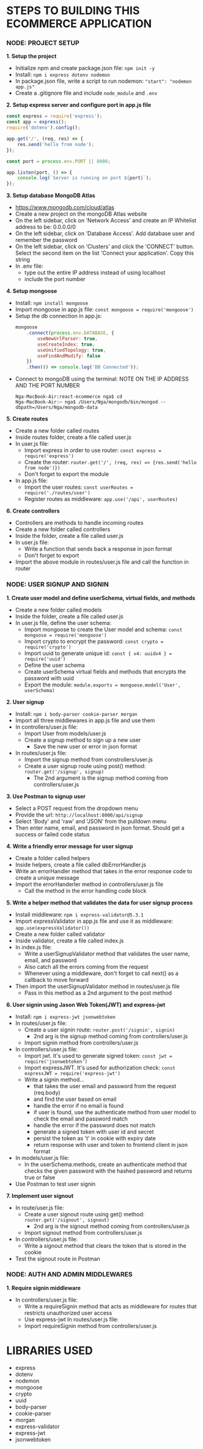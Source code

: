 # STEPS TO BUILDING THIS ECOMMERCE APPLICATION

### NODE: PROJECT SETUP
**1. Setup the project**
- Initialize npm and create package.json file: `npm init -y`
- Install: `npm i express dotenv nodemon`
- In package.json file, write a script to run nodemon: `"start": "nodemon app.js"`
- Create a .gitignore file and include `node_module` and `.env`

**2. Setup express server and configure port in app.js file**
```javascript
const express = require('express');
const app = express();
require('dotenv').config();

app.get('/', (req, res) => {
	res.send('hello from node');
});

const port = process.env.PORT || 8000;

app.listen(port, () => {
	console.log(`Server is running on port ${port}`);
});
```

**3. Setup database MongoDB Atlas**
- https://www.mongodb.com/cloud/atlas
- Create a new project on the mongoDB Atlas website
- On the left sidebar, click on 'Network Access' and create an IP Whitelist address to be: 0.0.0.0/0
- On the left sidebar, click on 'Database Access'. Add database user and remember the password
- On the left sidebar, click on 'Clusters' and click the 'CONNECT' button. Select the second item on the list 'Connect your application'. Copy this string
- In .env file: 
	- type out the entire IP address instead of using localhost
	- include the port number


**4. Setup mongoose**
- Install: `npm install mongoose`
- Import mongoose in app.js file: `const mongoose = require('mongoose')`
- Setup the db connection in app.js:
	```javascript
	mongoose
		.connect(process.env.DATABASE, {
			useNewUrlParser: true,
			useCreateIndex: true,
			useUnifiedTopology: true,
			useFindAndModify: false
		})
		.then(() => console.log('DB Connected'));
	``` 
- Connect to mongoDB using the terminal: NOTE ON THE IP ADDRESS AND THE PORT NUMBER
	```
	Nga-MacBook-Air:react-ecommerce nga$ cd
	Nga-MacBook-Air:~ nga$ /Users/Nga/mongodb/bin/mongod --dbpath=/Users/Nga/mongodb-data
	```

**5. Create routes**
- Create a new folder called routes
- Inside routes folder, create a file called user.js
- In user.js file:
	- Import express in order to use router: `const express = require('express')`
	- Create the router: `router.get('/', (req, res) => {res.send('hello from node')})`
	- Don't forget to export the module
- In app.js file:
	- Import the user routes: `const userRoutes = require('./routes/user')`
	- Register routes as middleware: `app.use('/api', userRoutes)`

**6. Create controllers**
- Controllers are methods to handle incoming routes
- Create a new folder called controllers
- Inside the folder, create a file called user.js
- In user.js file:
	- Write a function that sends back a response in json format
	- Don't forget to export
- Import the above module in routes/user.js file and call the function in router

### NODE: USER SIGNUP AND SIGNIN
**1. Create user model and define userSchema, virtual fields, and methods**
- Create a new folder called models
- Inside the folder, create a file called user.js
- In user.js file, define the user schema:
	- Import mongoose to create the User model and schema: `const mongoose = require('mongoose')`
	- Import crypto to encrypt the password: `const crypto = require('crypto')`
	- Import uuid to generate unique id: `const { v4: uuidv4 } = require('uuid')`
	- Define the user schema
	- Create userSchema virtual fields and methods that encrypts the password with uuid
	- Export the module: `module.exports = mongoose.model('User', userSchema)`

**2. User signup**
- Install: `npm i body-parser cookie-parser morgan`
- Import all three middlewares in app.js file and use them
- In controllers/user.js file:
	- Import User from models/user.js
	- Create a signup method to sign up a new user
		- Save the new user or error in json format
- In routes/user.js file:
	- Import the signup method from constrollers/user.js
	- Create a user signup route using post() method: `router.get('/signup', signup)`
		- The 2nd argument is the signup method coming from controllers/user.js

**3. Use Postman to signup user**
- Select a POST request from the dropdown menu
- Provide the url: `http://localhost:8000/api/signup`
- Select 'Body' and 'raw' and 'JSON' from the pulldown menu
- Then enter name, email, and password in json format. Should get a success or failed code status

**4. Write a friendly error message for user signup**
- Create a folder called helpers
- Inside helpers, create a file called dbErrorHandler.js
- Write an errorHandler method that takes in the error response code to create a unique message
- Import the errorHanderler method in controllers/user.js file
	- Call the method in the error handling code block

**5. Write a helper method that validates the data for user signup process**
- Install middleware: `npm i express-validator@5.3.1`
- Import expressValidator in app.js file and use it as middleware: `app.use(expressValidator())`
- Create a new folder called validator
- Inside validator, create a file called index.js
- In index.js file:
	- Write a userSignupValidator method that validates the user name, email, and password
	- Also catch all the errors coming from the request
	- Whenever using a middleware, don't forget to call next() as a callback to move forward
- Then import the userSignupValidator method in routes/user.js file
	- Pass in this method as a 2nd argument to the post method

**6. User signin using Jason Web Token(JWT) and express-jwt**
- Install: `npm i express-jwt jsonwebtoken`
- In routes/user.js file:
	- Create a user signin route: `router.post('/signin', signin)`
		- 2nd arg is the signup method coming from controllers/user.js
	- Import signin method from controllers/user.js
- In controllers/user.js file:
	- Import jwt. It's used to generate signed token: `const jwt = require('jsonwebtoken')`
	- Import expressJWT. It's used for authorization check: `const expressJWT = require('express-jwt')`
	- Write a signin method...
		- that takes the user email and password from the request (req.body)
		- and find the user based on email
		- handle the error if no email is found
		- if user is found, use the authenticate method from user model to check the email and password match
		- handle the error if the password does not match
		- generate a signed token with user id and secret
		- persist the token as 't' in cookie with expiry date
		- return response with user and token to frontend client in json format
- In models/user.js file:
	- In the userSchema.methods, create an authenticate method that checks the given password with the hashed password and returns true or false
- Use Postman to test user signin

**7. Implement user signout**
- In route/user.js file:
	- Create a user signout route using get() method: `router.get('/signout', signout)`
		- 2nd arg is the signout method coming from controllers/user.js
	- Import signout method from controllers/user.js
- In controllers/user.js file:
	- Write a signout method that clears the token that is stored in the cookie
- Test the signout route in Postman

### NODE: AUTH AND ADMIN MIDDLEWARES
**1. Require signin middleware**
- In controllers/user.js file:
	- Write a requireSignin method that acts as middleware for routes that restricts unauthorized user access
	- Use express-jwt
In routes/user.js file:
	- Import requireSignin method from controllers/user.js


# LIBRARIES USED

- express
- dotenv
- nodemon
- mongoose
- crypto
- uuid
- body-parser
- cookie-parser
- morgan
- express-validator
- express-jwt
- jsonwebtoken